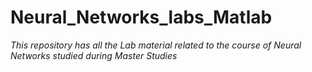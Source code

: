 # **Neural_Networks_labs_Matlab**
*This repository has all the Lab material related to the course of Neural Networks studied during Master Studies*
